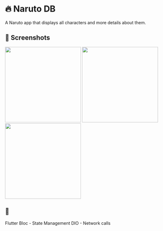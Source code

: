 # 🔥 Naruto DB

A Naruto app that displays all characters and more details about them.

## 📸 Screenshots

<p float="left">
  <img src="https://raw.githubusercontent.com/dayojiboye/naruto_db /master/screenshots/shot1.png" width="250" />
  <img src="https://raw.githubusercontent.com/dayojiboye/naruto_db /master/screenshots/shot2.png" width="250" />
  <img src="https://raw.githubusercontent.com/dayojiboye/naruto_db /master/screenshots/shot3.png" width="250" />
</p>

## 🔨

Flutter Bloc - State Management
DIO - Network calls
